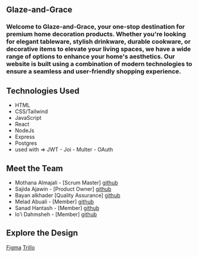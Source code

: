 ## Glaze-and-Grace

### Welcome to Glaze-and-Grace, your one-stop destination for premium home decoration products. Whether you're looking for elegant tableware, stylish drinkware, durable cookware, or decorative items to elevate your living spaces, we have a wide range of options to enhance your home's aesthetics. Our website is built using a combination of modern technologies to ensure a seamless and user-friendly shopping experience.

## Technologies Used
* HTML
* CSS/Tailwind
* JavaScript
* React
* NodeJs
* Express
* Postgres
* used with => JWT - Joi - Multer - OAuth

## Meet the Team
* Mothana Almajali - [Scrum Master] [github](https://github.com/mothana404)
* Sajida Ajawin - [Product Owner] [github]()
* Bayan alkhader [Quality Assurance] [github]()
* Melad Abuali - [Member] [github]()
* Sanad Hantash - [Member] [github]()
* lo'i Dahmsheh - [Member] [github]()

## Explore the Design
[Figma](https://www.figma.com/file/ZenMKGmz6cy4Eef6Hh3UKp/Glaze-and-Grace?type=design&node-id=0-1&mode=design&t=rBdaY2ioWw5syx2b-0)
[Trillo](https://trello.com/b/ArqjaNab/glaze-and-grace)
